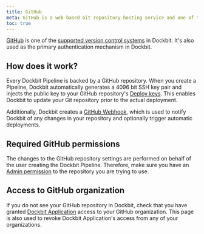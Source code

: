 ```yaml
---
title: GitHub
meta: GitHub is a web-based Git repository hosting service and one of the supported version control systems in Dockbit. It's also used as the primary authentication mechanism in Dockbit.
toc: true
---
```


[GitHub](https://github.com) is one of the [supported version control systems](/vcs) in Dockbit. It's also used as the primary authentication mechanism in Dockbit.

## How does it work?

Every Dockbit Pipeline is backed by a GitHub repository. When you create a Pipeline, Dockbit automatically generates a 4096 bit SSH key pair and injects the public key to your GitHub repository's [Deploy keys](https://developer.github.com/v3/repos/keys/). This enables Dockbit to update your Git repository prior to the actual deployment.

Additionally, Dockbit creates a [GitHub Webhook](https://developer.github.com/webhooks/), which is used to notify Dockbit of any changes in your repository and optionally trigger automatic deployments.

## Required GitHub permissions

The changes to the GitHub repository settings are performed on behalf of the user creating the Dockbit Pipeline. Therefore, make sure you have an [Admin permission](https://help.github.com/articles/repository-permission-levels-for-an-organization/) to the repository you are trying to use.

## Access to GitHub organization

If you do not see your GitHub repository in Dockbit, check that you have granted [Dockbit Application](https://github.com/settings/connections/applications/a4f33d5f7f560084de73) access to your GitHub organization. This page is also used to revoke Dockbit Application's access from any of your organizations.
